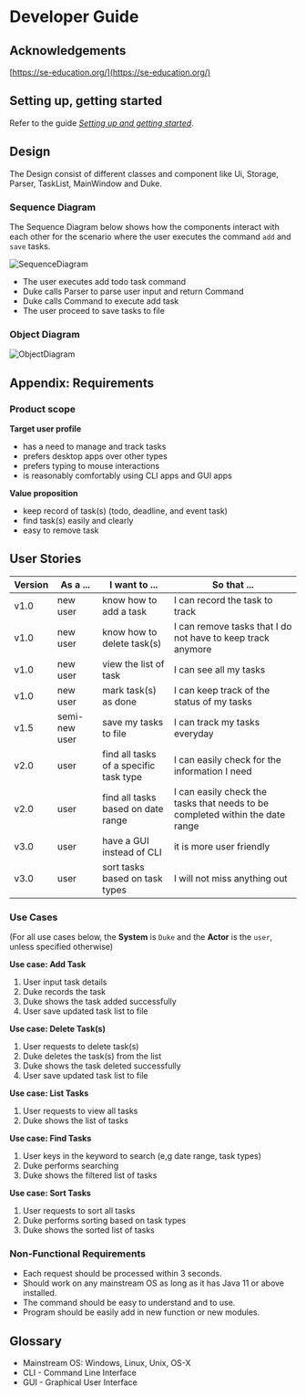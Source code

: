 # Developer Guide

## Acknowledgements

[https://se-education.org/](https://se-education.org/)

## **Setting up, getting started**

Refer to the guide [_Setting up and getting started_](SettingUp.md).

## Design
The Design consist of different classes and component like Ui, Storage, Parser, TaskList, MainWindow and Duke.

### Sequence Diagram
The Sequence Diagram below shows how the components interact with each other for the scenario where the user executes the command `add` and `save` tasks.

![SequenceDiagram](https://user-images.githubusercontent.com/54068363/154961557-5c8eb8d9-6d45-4195-ab59-7e3db230af3b.png)
* The user executes add todo task command
* Duke calls Parser to parse user input and return Command
* Duke calls Command to execute add task
* The user proceed to save tasks to file

### Object Diagram
![ObjectDiagram](https://user-images.githubusercontent.com/54068363/154961981-561df54b-ae8d-491b-a5f5-8378b2fda7e0.png)

## Appendix: Requirements

### Product scope

**Target user profile**
* has a need to manage and track tasks
* prefers desktop apps over other types
* prefers typing to mouse interactions
* is reasonably comfortably using CLI apps and GUI apps

**Value proposition**
* keep record of task(s) (todo, deadline, and event task)
* find task(s) easily and clearly
* easy to remove task

## User Stories

|Version| As a ... | I want to ... | So that ...|
|--------|----------|---------------|------------------|
|v1.0|new user|know how to add a task |I can record the task to track|
|v1.0|new user|know how to delete task(s) |I can remove tasks that I do not have to keep track anymore|
|v1.0|new user|view the list of task |I can see all my tasks|
|v1.0|new user|mark task(s) as done |I can keep track of the status of my tasks|
|v1.5|semi-new user|save my tasks to file|I can track my tasks everyday|
|v2.0|user|find all tasks of a specific task type|I can easily check for the information I need|
|v2.0|user|find all tasks based on date range |I can easily check the tasks that needs to be completed within the date range|
|v3.0|user|have a GUI instead of CLI |it is more user friendly|
|v3.0|user|sort tasks based on task types |I will not miss anything out|

### Use Cases

(For all use cases below, the **System** is ```Duke``` and the **Actor** is the ```user```, unless specified otherwise)

**Use case: Add Task**
1. User input task details
2. Duke records the task
3. Duke shows the task added successfully
4. User save updated task list to file

**Use case: Delete Task(s)**
1. User requests to delete task(s)
2. Duke deletes the task(s) from the list
3. Duke shows the task deleted successfully
4. User save updated task list to file

**Use case: List Tasks**
1. User requests to view all tasks 
2. Duke shows the list of tasks

**Use case: Find Tasks**
1. User keys in the keyword to search (e,g date range, task types)
2. Duke performs searching
3. Duke shows the filtered list of tasks

**Use case: Sort Tasks**
1. User requests to sort all tasks 
2. Duke performs sorting based on task types
3. Duke shows the sorted list of tasks

### Non-Functional Requirements

* Each request should be processed within 3 seconds.
* Should work on any mainstream OS as long as it has Java 11 or above installed.
* The command should be easy to understand and to use.
* Program should be easily add in new function or new modules.

## Glossary

* Mainstream OS: Windows, Linux, Unix, OS-X
* CLI - Command Line Interface
* GUI - Graphical User Interface